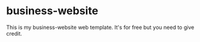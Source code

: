 # business-website
This is my business-website web template. It's for free but you need to give credit.
